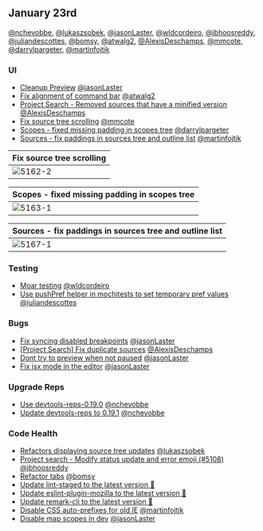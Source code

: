 ## January 23rd

[@nchevobbe], [@lukaszsobek], [@jasonLaster], [@wldcordeiro], [@jbhoosreddy], [@juliandescottes], [@bomsy], [@atwalg2], [@AlexisDeschamps], [@mmcote], [@darrylpargeter], [@martinfojtik]

### UI

* [Cleanup Preview][5078] [@jasonLaster]
* [Fix alignment of command bar][5152] [@atwalg2]
* [Project Search - Removed sources that have a minified version][5158] [@AlexisDeschamps]
* [Fix source tree scrolling][5162] [@mmcote]
* [Scopes - fixed missing padding in scopes tree][5163] [@darrylpargeter]
* [Sources - fix paddings in sources tree and outline list][5167] [@martinfojtik]

| Fix source tree scrolling |
| ------------------------- |
| ![5162-2]                 |

| Scopes - fixed missing padding in scopes tree |
| --------------------------------------------- |
| ![5163-1]                                     |

| Sources - fix paddings in sources tree and outline list |
| ------------------------------------------------------- |
| ![5167-1]                                               |

### Testing

* [Moar testing][5118] [@wldcordeiro]
* [Use pushPref helper in mochitests to set temporary pref values][5128] [@juliandescottes]

### Bugs

* [Fix syncing disabled breakpoints][5146] [@jasonLaster]
* [[Project Search] Fix duplicate sources][5165] [@AlexisDeschamps]
* [Dont try to preview when not paused][5170] [@jasonLaster]
* [Fix jsx mode in the editor][5174] [@jasonLaster]

### Upgrade Reps

* [Use devtools-reps-0.19.0][4915] [@nchevobbe]
* [Update devtools-reps to 0.19.1][5169] [@nchevobbe]

### Code Health

* [Refactors displaying source tree updates][5004] [@lukaszsobek]
* [Project search - Modify status update and error emoji (#5108)][5124] [@jbhoosreddy]
* [Refactor tabs][5133] [@bomsy]
* [Update lint-staged to the latest version 🚀][5141]
* [Update eslint-plugin-mozilla to the latest version 🚀][5145]
* [Update remark-cli to the latest version 🚀][5153]
* [Disable CSS auto-prefixes for old IE][5168] [@martinfojtik]
* [Disable map scopes in dev][5171] [@jasonLaster]

[5152-0]: https://user-images.githubusercontent.com/23143862/35187596-6528c486-fdf4-11e7-8bbd-388ba794e63d.png
[5152-1]: https://user-images.githubusercontent.com/23143862/35187620-a5bdff66-fdf4-11e7-8573-d0d845111a1a.png
[5158-0]: https://user-images.githubusercontent.com/12681350/35187790-99d0d05e-fdf7-11e7-961a-ce645379980d.png
[5158-1]: https://user-images.githubusercontent.com/12681350/35187808-0b3f3672-fdf8-11e7-94a4-af1440e55a16.png
[5162-0]: https://user-images.githubusercontent.com/14250545/35194723-d959cb52-fe85-11e7-9048-93a86c520009.png
[5162-1]: https://user-images.githubusercontent.com/14250545/35194725-dd530304-fe85-11e7-98fc-a4de8bffce5a.png
[5162-2]: https://user-images.githubusercontent.com/14250545/35195579-a0fda16c-fe93-11e7-8e17-4022f2b6dc5f.png
[5163-0]: https://user-images.githubusercontent.com/10661000/35195043-59a08b82-feb5-11e7-82fb-b0698d12683d.png
[5163-1]: https://user-images.githubusercontent.com/10661000/35195052-688c0c5c-feb5-11e7-9550-601ca2f96cb4.png
[5165-0]: https://user-images.githubusercontent.com/12681350/35195828-1d0e5924-fe97-11e7-8c01-766c6d04048a.png
[5165-1]: https://user-images.githubusercontent.com/12681350/35195812-df7915e0-fe96-11e7-8d01-46f74aba2fcb.png
[5167-0]: https://user-images.githubusercontent.com/7465851/35197348-4b1e29f6-fede-11e7-8e24-6d94a3b54131.JPG
[5167-1]: https://user-images.githubusercontent.com/7465851/35198011-a45f4892-fee8-11e7-8d5f-48bcf895676a.JPG
[5167-2]: https://user-images.githubusercontent.com/7465851/35198056-46678aaa-fee9-11e7-957d-2ec18b6f022f.JPG
[5167-3]: https://user-images.githubusercontent.com/7465851/35198059-4ee4695a-fee9-11e7-94f4-77648298da2f.JPG
[5167-4]: https://user-images.githubusercontent.com/7465851/35217634-469fc8c4-ff6c-11e7-9e2e-96f859f4f3f8.gif
[4915]: https://github.com/devtools-html/debugger.html/pull/4915
[5004]: https://github.com/devtools-html/debugger.html/pull/5004
[5078]: https://github.com/devtools-html/debugger.html/pull/5078
[5118]: https://github.com/devtools-html/debugger.html/pull/5118
[5124]: https://github.com/devtools-html/debugger.html/pull/5124
[5128]: https://github.com/devtools-html/debugger.html/pull/5128
[5133]: https://github.com/devtools-html/debugger.html/pull/5133
[5141]: https://github.com/devtools-html/debugger.html/pull/5141
[5145]: https://github.com/devtools-html/debugger.html/pull/5145
[5146]: https://github.com/devtools-html/debugger.html/pull/5146
[5152]: https://github.com/devtools-html/debugger.html/pull/5152
[5153]: https://github.com/devtools-html/debugger.html/pull/5153
[5158]: https://github.com/devtools-html/debugger.html/pull/5158
[5162]: https://github.com/devtools-html/debugger.html/pull/5162
[5163]: https://github.com/devtools-html/debugger.html/pull/5163
[5165]: https://github.com/devtools-html/debugger.html/pull/5165
[5167]: https://github.com/devtools-html/debugger.html/pull/5167
[5168]: https://github.com/devtools-html/debugger.html/pull/5168
[5169]: https://github.com/devtools-html/debugger.html/pull/5169
[5170]: https://github.com/devtools-html/debugger.html/pull/5170
[5171]: https://github.com/devtools-html/debugger.html/pull/5171
[5174]: https://github.com/devtools-html/debugger.html/pull/5174
[@nchevobbe]: https://github.com/nchevobbe
[@lukaszsobek]: https://github.com/lukaszsobek
[@jasonlaster]: https://github.com/jasonLaster
[@wldcordeiro]: https://github.com/wldcordeiro
[@jbhoosreddy]: https://github.com/jbhoosreddy
[@juliandescottes]: https://github.com/juliandescottes
[@bomsy]: https://github.com/bomsy
[@atwalg2]: https://github.com/atwalg2
[@alexisdeschamps]: https://github.com/AlexisDeschamps
[@mmcote]: https://github.com/mmcote
[@darrylpargeter]: https://github.com/darrylpargeter
[@martinfojtik]: https://github.com/martinfojtik
